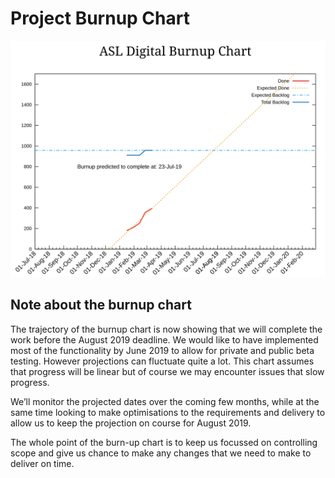 # Project Burnup Chart
![Burnup Chart](graphs/burnup13032019.svg)

## Note about the burnup chart
The trajectory of the burnup chart is now showing that we will complete the work before the August 2019 deadline. We would like to have implemented most of the functionality by June 2019 to allow for private and public beta testing. However projections can fluctuate quite a lot. This chart assumes that progress will be linear but of course we may encounter issues that slow progress.

We’ll monitor the projected dates over the coming few months, while at the same time looking to make optimisations to the requirements and delivery to allow us to keep the projection on course for August 2019.

The whole point of the burn-up chart is to keep us focussed on controlling scope and give us chance to make any changes that we need to make to deliver on time.
